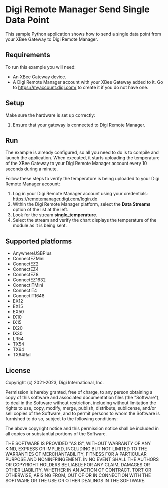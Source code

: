 Digi Remote Manager Send Single Data Point
==========================================

This sample Python application shows how to send a single data point from your
XBee Gateway to Digi Remote Manager.

Requirements
------------
To run this example you will need:

* An XBee Gateway device.
* A Digi Remote Manager account with your XBee Gateway added to it.
  Go to https://myaccount.digi.com/ to create it if you do not have one.

Setup
-----
Make sure the hardware is set up correctly:

1. Ensure that your gateway is connected to Digi Remote Manager.

Run
---
The example is already configured, so all you need to do is to compile and
launch the application. When executed, it starts uploading the temperature
of the XBee Gateway to your Digi Remote Manager account every 10 seconds
during a minute.

Follow these steps to verify the temperature is being uploaded to your Digi
Remote Manager account:

1. Log in your Digi Remote Manager account using your credentials:
   https://remotemanager.digi.com/login.do
2. Within the Digi Remote Manager platform, select the **Data Streams**
   option of the list at the left.
3. Look for the stream **single_temperature**.
4. Select the stream and verify the chart displays the temperature of the
   module as it is being sent.

Supported platforms
-------------------
* AnywhereUSBPlus
* ConnectEZMini
* ConnectEZ2
* ConnectEZ4
* ConnectEZ8
* ConnectEZ1632
* ConnectITMini
* ConnectIT4
* ConnectIT1648
* EX12
* EX15
* EX50
* IX10
* IX15
* IX20
* IX30
* LR54
* TX54
* TX64
* TX64Rail

License
-------
Copyright (c) 2021-2023, Digi International, Inc.

Permission is hereby granted, free of charge, to any person obtaining a copy
of this software and associated documentation files (the "Software"), to deal
in the Software without restriction, including without limitation the rights
to use, copy, modify, merge, publish, distribute, sublicense, and/or sell
copies of the Software, and to permit persons to whom the Software is
furnished to do so, subject to the following conditions:

The above copyright notice and this permission notice shall be included in all
copies or substantial portions of the Software.

THE SOFTWARE IS PROVIDED "AS IS", WITHOUT WARRANTY OF ANY KIND, EXPRESS OR
IMPLIED, INCLUDING BUT NOT LIMITED TO THE WARRANTIES OF MERCHANTABILITY,
FITNESS FOR A PARTICULAR PURPOSE AND NONINFRINGEMENT. IN NO EVENT SHALL THE
AUTHORS OR COPYRIGHT HOLDERS BE LIABLE FOR ANY CLAIM, DAMAGES OR OTHER
LIABILITY, WHETHER IN AN ACTION OF CONTRACT, TORT OR OTHERWISE, ARISING FROM,
OUT OF OR IN CONNECTION WITH THE SOFTWARE OR THE USE OR OTHER DEALINGS IN THE
SOFTWARE.
